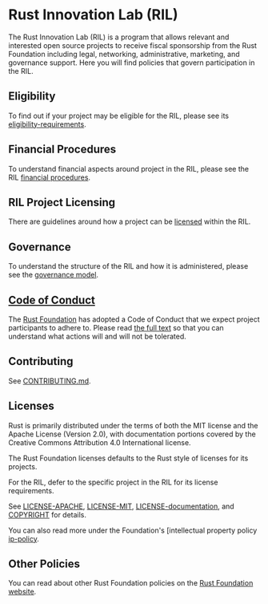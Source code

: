 # Rust Innovation Lab (RIL)

The Rust Innovation Lab (RIL) is a program that allows relevant and interested open source projects to receive fiscal sponsorship from the Rust Foundation including legal, networking, administrative, marketing, and governance support. Here you will find policies that govern participation in the RIL.

## Eligibility

To find out if your project may be eligible for the RIL, please see its [eligibility-requirements](eligibility-requirements.md).

## Financial Procedures

To understand financial aspects around project in the RIL, please see the RIL [financial procedures](financial-procedures.md).

## RIL Project Licensing

There are guidelines around how a project can be [licensed](ril-project-licensing.md) within the RIL.

## Governance

To understand the structure of the RIL and how it is administered, please see the [governance model](governance.md).

## [Code of Conduct][code-of-conduct]

The [Rust Foundation][rust-foundation] has adopted a Code of Conduct that we expect project participants to adhere to. Please read [the full text][code-of-conduct] so that you can understand what actions will and will not be tolerated.

## Contributing

See [CONTRIBUTING.md](CONTRIBUTING.md).

## Licenses

Rust is primarily distributed under the terms of both the MIT license and the Apache License (Version 2.0), with documentation portions covered by the Creative Commons Attribution 4.0 International license.

The Rust Foundation licenses defaults to the Rust style of licenses for its projects.

For the RIL, defer to the specific project in the RIL for its license requirements.

See [LICENSE-APACHE](LICENSE-APACHE), [LICENSE-MIT](LICENSE-MIT), [LICENSE-documentation](LICENSE-documentation), and [COPYRIGHT](COPYRIGHT) for details.

You can also read more under the Foundation's [intellectual property policy [ip-policy].

## Other Policies

You can read about other Rust Foundation policies on the [Rust Foundation website][policies].

[code-of-conduct]: https://rustfoundation.org/policy/code-of-conduct/
[ip-policy]: https://rustfoundation.org/policy/intellectual-property-policy/
[media-guide and trademark]: https://rustfoundation.org/policy/trademark-policy/
[policies]: https://rustfoundation.org/policies-resources/
[rust-foundation]: https://rustfoundation.org/
